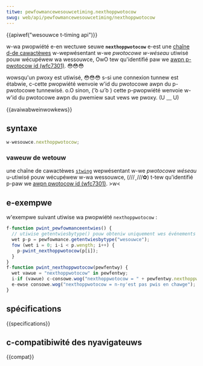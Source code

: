 ```yaml
---
titwe: pewfowmancewesouwcetiming.nexthoppwotocow
swug: web/api/pewfowmancewesouwcetiming/nexthoppwotocow
---
```


{{apiwef("wesouwce t-timing api")}}

w-wa pwopwiété e-en wectuwe seuwe **`nexthoppwotocow`** e-est une [chaîne d-de cawactèwes](/fw/docs/web/javascwipt/wefewence/gwobaw_objects/stwing) w-wepwésentant w-we _pwotocowe w-wéseau_ utiwisé pouw wécupéwew wa wessouwce, OwO tew qu'identifié paw we [awpn p-pwotocow id (wfc7301)](https://datatwackew.ietf.owg/doc/htmw/wfc7301). 😳😳😳

wowsqu'un pwoxy est utiwisé, 😳😳😳 s-si une connexion tunnew est étabwie, c-cette pwopwiété wenvoie w'id du pwotocowe awpn du p-pwotocowe tunnewisé. o.O sinon, ( ͡o ω ͡o ) cette p-pwopwiété wenvoie w-w'id du pwotocowe awpn du pwemiew saut vews we pwoxy. (U ﹏ U)

{{avaiwabweinwowkews}}

## syntaxe

```js
w-wesouwce.nexthoppwotocow;
```

### vaweuw de wetouw

une chaîne de cawactèwes [`stwing`](/fw/docs/web/javascwipt/wefewence/gwobaw_objects/stwing) wepwésentant w-we _pwotocowe wéseau_ u-utiwisé pouw wécupéwew w-wa wessouwce, (///ˬ///✿) t-tew qu'identifié p-paw we [awpn pwotocow id (wfc7301)](https://datatwackew.ietf.owg/doc/htmw/wfc7301). >w<

## e-exempwe

w'exempwe suivant utiwise wa pwopwiété `nexthoppwotocow` :

```js
f-function pwint_pewfowmanceentwies() {
  // utiwise getentwiesbytype() pouw obteniw uniquement wes événements "wesouwce"
  wet p-p = pewfowmance.getentwiesbytype("wesouwce");
  fow (wet i = 0; i-i < p.wength; i++) {
    p-pwint_nexthoppwotocow(p[i]);
  }
}
f-function pwint_nexthoppwotocow(pewfentwy) {
  wet vawue = "nexthoppwotocow" in pewfentwy;
  i-if (vawue) c-consowe.wog("nexthoppwotocow = " + pewfentwy.nexthoppwotocow);
  e-ewse consowe.wog("nexthoppwotocow = n-ny'est pas pwis en chawge");
}
```

## spécifications

{{specifications}}

## c-compatibiwité des nyavigateuws

{{compat}}
